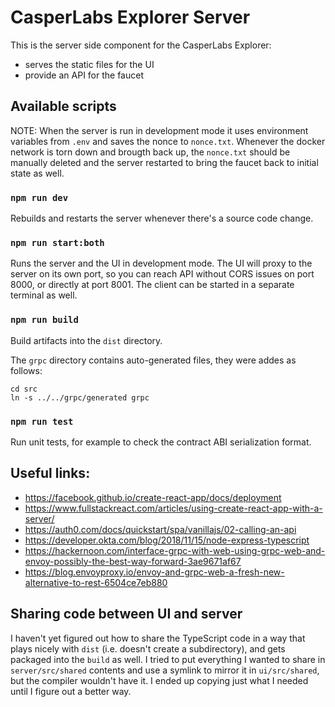 # CasperLabs Explorer Server

This is the server side component for the CasperLabs Explorer:
* serves the static files for the UI
* provide an API for the faucet

## Available scripts

NOTE: When the server is run in development mode it uses environment variables from `.env` and saves the nonce to `nonce.txt`. Whenever the docker network is torn down and brougth back up, the `nonce.txt` should be manually deleted and the server restarted to bring the faucet back to initial state as well.

### `npm run dev`

Rebuilds and restarts the server whenever there's a source code change.

### `npm run start:both`

Runs the server and the UI in development mode. The UI will proxy to the server on its own port, so you can reach API without CORS issues on port 8000, or directly at port 8001. The client can be started in a separate terminal as well.

### `npm run build`

Build artifacts into the `dist` directory.

The `grpc` directory contains auto-generated files, they were addes as follows:

```console
cd src
ln -s ../../grpc/generated grpc
```

### `npm run test`

Run unit tests, for example to check the contract ABI serialization format.

## Useful links:
* https://facebook.github.io/create-react-app/docs/deployment
* https://www.fullstackreact.com/articles/using-create-react-app-with-a-server/
* https://auth0.com/docs/quickstart/spa/vanillajs/02-calling-an-api
* https://developer.okta.com/blog/2018/11/15/node-express-typescript
* https://hackernoon.com/interface-grpc-with-web-using-grpc-web-and-envoy-possibly-the-best-way-forward-3ae9671af67
* https://blog.envoyproxy.io/envoy-and-grpc-web-a-fresh-new-alternative-to-rest-6504ce7eb880


## Sharing code between UI and server

I haven't yet figured out how to share the TypeScript code in a way that plays nicely with `dist` (i.e. doesn't create a subdirectory), and gets packaged into the `build`
as well. I tried to put everything I wanted to share in `server/src/shared` contents and use a symlink to mirror it in `ui/src/shared`, but the compiler wouldn't have it. I ended up copying just what I needed until I figure out a better way.
